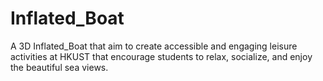 # Inflated_Boat
A 3D Inflated_Boat that aim to create accessible and engaging leisure activities at HKUST that encourage students to relax, socialize, and enjoy the beautiful sea views.



